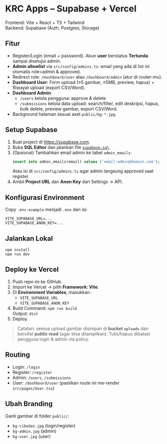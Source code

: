 
# KRC Apps – Supabase + Vercel

Frontend: Vite + React + TS + Tailwind  
Backend: Supabase (Auth, Postgres, Storage)

## Fitur
- Register/Login (email + password). Akun **user** berstatus **Tertunda** sampai disetujui admin.
- **Admin allowlist** via `src/config/admins.ts`: email yang ada di list ini otomatis role=admin & approved.
- Redirect role: `/dashboard/user` atau `/dashboard/admin` (atur di router-mu).
- **Dashboard User**: Form upload (≤5 gambar, ≤5MB, preview, hapus) + Riwayat upload (export CSV/Word).
- **Dashboard Admin**:
  - `/users` kelola pengguna: approve & delete
  - `/submissions` kelola data upload: search/filter, edit deskripsi, hapus, bulk delete, preview gambar, export CSV/Word.
- Background halaman sesuai aset `public/bg-*.jpg`.

## Setup Supabase
1. Buat project di https://supabase.com.
2. Buka **SQL Editor** dan jalankan file [`supabase.sql`](./supabase.sql).
3. (Opsional) Tambahkan email admin ke tabel `admin_emails`:
   ```sql
   insert into admin_emails(email) values ('email-admin@domain.com');
   ```
   Atau isi di `src/config/admins.ts` agar admin langsung approved saat register.
4. Ambil **Project URL** dan **Anon Key** dari Settings → API.

## Konfigurasi Environment
Copy `.env.example` menjadi `.env` dan isi:
```
VITE_SUPABASE_URL=...
VITE_SUPABASE_ANON_KEY=...
```

## Jalankan Lokal
```
npm install
npm run dev
```

## Deploy ke Vercel
1. Push repo ini ke GitHub.
2. Import ke Vercel → pilih **Framework: Vite**.
3. Di **Environment Variables**, masukkan:
   - `VITE_SUPABASE_URL`
   - `VITE_SUPABASE_ANON_KEY`
4. Build Command: `npm run build`  
   Output: `dist`
5. Deploy.

> Catatan: semua upload gambar disimpan di **bucket `uploads`** dan bersifat **public read** (agar bisa ditampilkan). Tulis/hapus dibatasi pengguna login & admin via policy.

## Routing
- Login: `/login`
- Register: `/register`
- Admin: `/users`, `/submissions`
- User: `/dashboard/user` (pastikan route ini me-render `src/pages/User.tsx`)

## Ubah Branding
Ganti gambar di folder `public/`:
- `bg-cibodas.jpg` (login/register)
- `bg-admin.jpg` (admin)
- `bg-user.jpg` (user)
